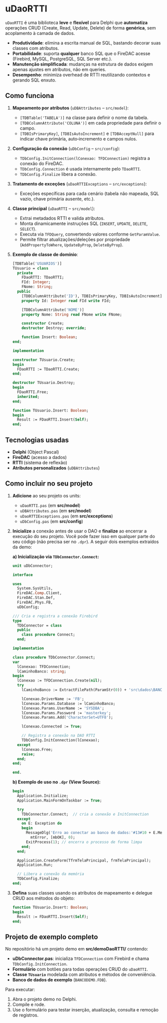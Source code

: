 # uDaoRTTI

`uDaoRTTI` é uma biblioteca **leve** e **flexível** para Delphi que **automatiza** operações CRUD (Create, Read, Update, Delete) de forma **genérica**, sem acoplamento à camada de dados.

* **Produtividade**: elimina a escrita manual de SQL, bastando decorar suas classes com atributos.
* **Portabilidade**: suporta **qualquer** banco SQL que o FireDAC acesse (Firebird, MySQL, PostgreSQL, SQL Server etc.).
* **Manutenção simplificada**: mudanças na estrutura de dados exigem apenas ajustes em atributos, não em queries.
* **Desempenho**: minimiza overhead de RTTI reutilizando contextos e gerando SQL enxuto.

## Como funciona

1. **Mapeamento por atributos** (`uDBAttributes` – `src/model`):

   * `[TDBTable('TABELA')]` na classe para definir o nome da tabela.
   * `[TDBColumnAttribute('COLUNA')]` em cada propriedade para definir o campo.
   * `[TDBIsPrimaryKey]`, `[TDBIsAutoIncrement]` e `[TDBAcceptNull]` para indicar chave primária, auto‑incremento e campos nulos.

2. **Configuração da conexão** (`uDbConfig` – `src/config`):

   * `TDbConfig.InitConnection(lConexao: TFDConnection)` registra a conexão do FireDAC.
   * `TDbConfig.Connection` é usada internamente pelo `TDaoRTTI`.
   * `TDbConfig.Finalize` libera a conexão.

3. **Tratamento de exceções** (`uDaoRTTIExceptions` – `src/exceptions`):

   * Exceções específicas para cada cenário (tabela não mapeada, SQL vazio, chave primária ausente, etc.).

4. **Classe principal** (`uDaoRTTI` – `src/model`):

   * Extrai metadados RTTI e valida atributos.
   * Monta dinamicamente instruções SQL (`INSERT`, `UPDATE`, `DELETE`, `SELECT`).
   * Executa via `TFDQuery`, convertendo valores conforme `GetParamValue`.
   * Permite filtrar atualizações/deleções por propriedade (`AddPropertyToWhere`, `UpdateByProp`, `DeleteByProp`).

5. **Exemplo de classe de domínio**:

   ```pascal
   [TDBTable('USUARIOS')]
   TUsuario = class
     private
       FDaoRTTI: TDaoRTTI;
       FId: Integer;
       FNome: String;
     public
       [TDBColumnAttribute('ID'), TDBIsPrimaryKey, TDBIsAutoIncrement]
       property Id: Integer read FId write FId;

       [TDBColumnAttribute('NOME')]
       property Nome: String read FNome write FNome;

       constructor Create;
       destructor Destroy; override;

       function Insert: Boolean;
   end;

   implementation

   constructor TUsuario.Create;
   begin
     FDaoRTTI := TDaoRTTI.Create;
   end;

   destructor TUsuario.Destroy;
   begin
     FDaoRTTI.Free;
     inherited;
   end;

   function TUsuario.Insert: Boolean;
   begin
     Result := FDaoRTTI.Insert(Self);
   end;
   ```

## Tecnologias usadas

* **Delphi** (Object Pascal)
* **FireDAC** (acesso a dados)
* **RTTI** (sistema de reflexão)
* **Atributos personalizados** (`uDBAttributes`)

## Como incluir no seu projeto

1. **Adicione** ao seu projeto os units:

   * `uDaoRTTI.pas` (em **src/model**)
   * `uDBAttributes.pas` (em **src/model**)
   * `uDaoRTTIExceptions.pas` (em **src/exceptions**)
   * `uDbConfig.pas` (em **src/config**)

2. **Inicialize** a conexão antes de usar o DAO e **finalize** ao encerrar a execução do seu projeto. Você pode fazer isso em qualquer parte do seu código (não precisa ser no `.dpr`). A seguir dois exemplos extraídos da demo:

   **a) Inicialização via `TDbConnector.Connect`:**

   ```pascal
   unit uDbConnector;

   interface

   uses
     System.SysUtils,
     FireDAC.Comp.Client,
     FireDAC.Stan.Def,
     FireDAC.Phys.FB,
     uDbConfig;

   /// Cria e registra a conexão Firebird
   type
     TDbConnector = class
     public
       class procedure Connect;
     end;

   implementation

   class procedure TDbConnector.Connect;
   var
     lConexao: TFDConnection;
     lCaminhoBanco: string;
   begin
     lConexao := TFDConnection.Create(nil);
     try
       lCaminhoBanco := ExtractFilePath(ParamStr(0)) + 'src\dados\BANCODEMO.FDB';

       lConexao.DriverName := 'FB';
       lConexao.Params.Database := lCaminhoBanco;
       lConexao.Params.UserName := 'SYSDBA';
       lConexao.Params.Password := 'masterkey';
       lConexao.Params.Add('CharacterSet=UTF8');

       lConexao.Connected := True;

       // Registra a conexão na DAO RTTI
       TDbConfig.InitConnection(lConexao);
     except
       lConexao.Free;
       raise;
     end;
   end;

   end.
   ```

   **b) Exemplo de uso no `.dpr` (View Source):**

   ```pascal
   begin
     Application.Initialize;
     Application.MainFormOnTaskbar := True;

     try
       TDbConnector.Connect;  // cria a conexão e InitConnection
     except
       on E: Exception do
       begin
         MessageDlg('Erro ao conectar ao banco de dados:'#13#10 + E.Message,
           mtError, [mbOK], 0);
         ExitProcess(1); // encerra o processo de forma limpa
       end;
     end;

     Application.CreateForm(TfrmTelaPrincipal, frmTelaPrincipal);
     Application.Run;

     // Libera a conexão da memória
     TDbConfig.Finalize;
   end;
   ```

3. **Defina** suas classes usando os atributos de mapeamento e delegue CRUD aos métodos do objeto:

   ```pascal
   function TUsuario.Insert: Boolean;
   begin
     Result := FDaoRTTI.Insert(Self);
   end;
   ```

## Projeto de exemplo completo

No repositório há um projeto demo em **src/demoDaoRTTI/** contendo:

* **uDbConnector.pas**: inicializa `TFDConnection` com Firebird e chama `TDbConfig.InitConnection`.
* **Formulário** com botões para todas operações CRUD do `uDaoRTTI`.
* **Classe `TUsuario`** modelada com atributos e métodos de conveniência.
* **Banco de dados de exemplo** (`BANCODEMO.FDB`).

Para executar:

1. Abra o projeto demo no Delphi.
2. Compile e rode.
3. Use o formulário para testar inserção, atualização, consulta e remoção de registros.
